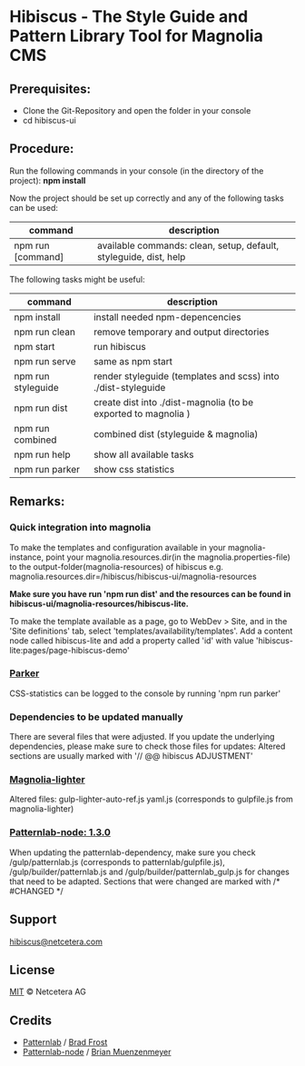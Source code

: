 # Hibiscus - The Style Guide and Pattern Library Tool for Magnolia CMS


## Prerequisites:

- Clone the Git-Repository and open the folder in your console
- cd hibiscus-ui

## Procedure:

Run the following commands in your console (in the directory of the project):
**npm install**

Now the project should be set up correctly and any of the following tasks can be used:

| command | description |
| --- | --- |
|npm run [command] 	|available commands: clean, setup, default, styleguide, dist, help|

The following tasks might be useful:

| command | description |
| --- | --- |
|npm install	|install needed npm-depencencies|
|npm run clean	|remove temporary and output directories|
|npm start	|run hibiscus|
|npm run serve	|same as npm start|
|npm run styleguide	|render styleguide (templates and scss) into ./dist-styleguide|
|npm run dist	|create dist into ./dist-magnolia (to be exported to magnolia )|
|npm run combined	|combined dist (styleguide & magnolia)|
|npm run help	|show all available tasks|
|npm run parker	|show css statistics|

## Remarks:

### Quick integration into magnolia
To make the templates and configuration available in your magnolia-instance, point your magnolia.resources.dir(in the magnolia.properties-file) to the output-folder(magnolia-resources) of hibiscus
e.g. magnolia.resources.dir=<path to hibiscus>/hibiscus/hibiscus-ui/magnolia-resources

**Make sure you have run 'npm run dist' and the resources can be found in hibiscus-ui/magnolia-resources/hibiscus-lite.**

To make the template available as a page, go to WebDev > Site, and in the 'Site definitions' tab, select 'templates/availability/templates'. Add a content node called hibiscus-lite and add a property called 'id' with value 'hibiscus-lite:pages/page-hibiscus-demo'

### [Parker](https://github.com/katiefenn/parker)
CSS-statistics can be logged to the console by running 'npm run parker'

### Dependencies to be updated manually
There are several files that were adjusted. If you update the underlying dependencies, please make sure to check those files for updates:
Altered sections are usually marked with '// @@ hibiscus ADJUSTMENT'

### [Magnolia-lighter](https://github.com/topherzee/magnolia-lighter)
Altered files:
gulp-lighter-auto-ref.js
yaml.js (corresponds to gulpfile.js from magnolia-lighter)

### [Patternlab-node: 1.3.0](https://www.npmjs.com/package/patternlab-node)
When updating the patternlab-dependency, make sure you check /gulp/patternlab.js (corresponds to patternlab/gulpfile.js), /gulp/builder/patternlab.js and /gulp/builder/patternlab_gulp.js for changes that need to be adapted.
Sections that were changed are marked with /\* #CHANGED \*/

## Support

[hibiscus@netcetera.com](mailto:hibiscus@netcetera.com)

## License

[MIT](http://opensource.org/licenses/MIT) © Netcetera AG

## Credits

* [Patternlab](http://patternlab.io/) / [Brad Frost](https://github.com/bradfrost)
* [Patternlab-node](https://github.com/pattern-lab/patternlab-node)  / [Brian Muenzenmeyer](https://github.com/bmuenzenmeyer)
